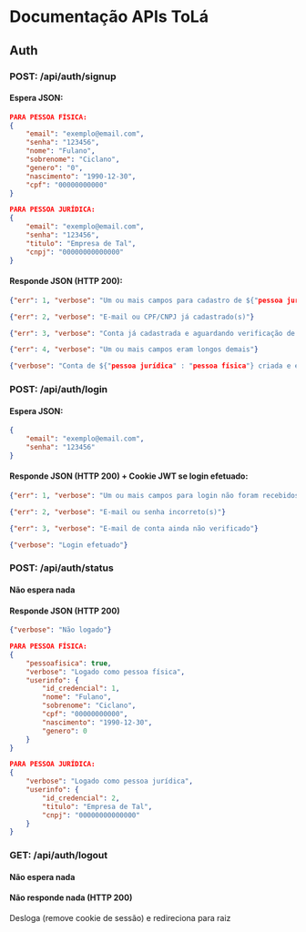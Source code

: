 # Documentação APIs ToLá

## Auth

### **POST**: /api/auth/signup
#### Espera JSON:
```json
PARA PESSOA FÍSICA:
{
    "email": "exemplo@email.com", 
    "senha": "123456", 
    "nome": "Fulano",
    "sobrenome": "Ciclano",
    "genero": "0",
    "nascimento": "1990-12-30",
    "cpf": "00000000000"
}

PARA PESSOA JURÍDICA:
{
    "email": "exemplo@email.com", 
    "senha": "123456", 
    "titulo": "Empresa de Tal",
    "cnpj": "00000000000000"
}
```
#### Responde JSON (HTTP 200):
```json
{"err": 1, "verbose": "Um ou mais campos para cadastro de ${"pessoa jurídica" : "pessoa física"} não foram recebidos"}

{"err": 2, "verbose": "E-mail ou CPF/CNPJ já cadastrado(s)"}

{"err": 3, "verbose": "Conta já cadastrada e aguardando verificação de e-mail"}

{"err": 4, "verbose": "Um ou mais campos eram longos demais"}

{"verbose": "Conta de ${"pessoa jurídica" : "pessoa física"} criada e e-mail enviado"}
```

### **POST**: /api/auth/login
#### Espera JSON:
```json
{
    "email": "exemplo@email.com", 
    "senha": "123456"
}
```
#### Responde JSON (HTTP 200) + Cookie JWT se login efetuado:
```json
{"err": 1, "verbose": "Um ou mais campos para login não foram recebidos"}

{"err": 2, "verbose": "E-mail ou senha incorreto(s)"}

{"err": 3, "verbose": "E-mail de conta ainda não verificado"}

{"verbose": "Login efetuado"}
```

### **POST**: /api/auth/status
#### Não espera nada
#### Responde JSON (HTTP 200)
```json
{"verbose": "Não logado"}

PARA PESSOA FÍSICA:
{
    "pessoafisica": true,
    "verbose": "Logado como pessoa física",
    "userinfo": {
        "id_credencial": 1,
        "nome": "Fulano",
        "sobrenome": "Ciclano",
        "cpf": "00000000000",
        "nascimento": "1990-12-30",
        "genero": 0
    }
}

PARA PESSOA JURÍDICA:
{
    "verbose": "Logado como pessoa jurídica",
    "userinfo": {
        "id_credencial": 2,
        "titulo": "Empresa de Tal",
        "cnpj": "00000000000000"
    }
}
```

### **GET**: /api/auth/logout
#### Não espera nada
#### Não responde nada (HTTP 200)
Desloga (remove cookie de sessão) e redireciona para raiz


